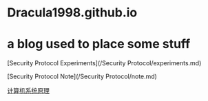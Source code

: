 # Dracula1998.github.io

# a blog used to place some stuff

[Security Protocol Experiments](/Security Protocol/experiments.md)

[Security Protocol Note](/Security Protocol/note.md)

[计算机系统原理](计算机系统原理笔记.md)

